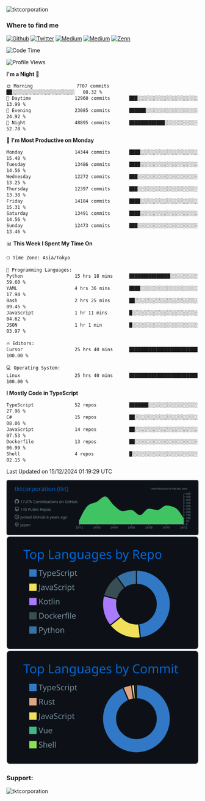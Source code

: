 <p align="left"> <img src="https://komarev.com/ghpvc/?username=tktcorporation&label=Profile%20views&color=0e75b6&style=flat" alt="tktcorporation" /> </p>

<h3>Where to find me</h3>
<p>
<a href="https://github.com/tktcorporation" target="_blank"><img alt="Github" src="https://img.shields.io/badge/GitHub-%2312100E.svg?&style=for-the-badge&logo=Github&logoColor=white" /></a>
<a href="https://twitter.com/tktcorporation" target="_blank"><img alt="Twitter" src="https://img.shields.io/badge/twitter-%231DA1F2.svg?&style=for-the-badge&logo=twitter&logoColor=white" /></a>
<a href="https://www.linkedin.com/in/tktcorporation" target="_blank"><img alt="Medium" src="https://img.shields.io/badge/linkdin-0a66c2.svg?&style=for-the-badge&logo=linkedin&logoColor=white" /></a>
<a href="https://qiita.com/tktcorporation" target="_blank"><img alt="Medium" src="https://img.shields.io/badge/qiita-55C500.svg?&style=for-the-badge&logo=qiita&logoColor=white" /></a>
<a href="https://zenn.dev/tktcorporation" target="_blank"><img alt="Zenn" src="https://img.shields.io/badge/Zenn-3EA8FF.svg?&style=for-the-badge&logo=Zenn&logoColor=white" /></a>
</p>
  
<!--START_SECTION:waka-->
![Code Time](http://img.shields.io/badge/Code%20Time-1%2C945%20hrs%2022%20mins-blue)

![Profile Views](http://img.shields.io/badge/Profile%20Views-4-blue)

**I'm a Night 🦉** 

```text
🌞 Morning                7707 commits        ██░░░░░░░░░░░░░░░░░░░░░░░   08.32 % 
🌆 Daytime                12960 commits       ███░░░░░░░░░░░░░░░░░░░░░░   13.99 % 
🌃 Evening                23085 commits       ██████░░░░░░░░░░░░░░░░░░░   24.92 % 
🌙 Night                  48895 commits       █████████████░░░░░░░░░░░░   52.78 % 
```
📅 **I'm Most Productive on Monday** 

```text
Monday                   14344 commits       ████░░░░░░░░░░░░░░░░░░░░░   15.48 % 
Tuesday                  13486 commits       ████░░░░░░░░░░░░░░░░░░░░░   14.56 % 
Wednesday                12272 commits       ███░░░░░░░░░░░░░░░░░░░░░░   13.25 % 
Thursday                 12397 commits       ███░░░░░░░░░░░░░░░░░░░░░░   13.38 % 
Friday                   14184 commits       ████░░░░░░░░░░░░░░░░░░░░░   15.31 % 
Saturday                 13491 commits       ████░░░░░░░░░░░░░░░░░░░░░   14.56 % 
Sunday                   12473 commits       ███░░░░░░░░░░░░░░░░░░░░░░   13.46 % 
```


📊 **This Week I Spent My Time On** 

```text
🕑︎ Time Zone: Asia/Tokyo

💬 Programming Languages: 
Python                   15 hrs 18 mins      ███████████████░░░░░░░░░░   59.60 % 
YAML                     4 hrs 36 mins       ████░░░░░░░░░░░░░░░░░░░░░   17.94 % 
Bash                     2 hrs 25 mins       ██░░░░░░░░░░░░░░░░░░░░░░░   09.45 % 
JavaScript               1 hr 11 mins        █░░░░░░░░░░░░░░░░░░░░░░░░   04.62 % 
JSON                     1 hr 1 min          █░░░░░░░░░░░░░░░░░░░░░░░░   03.97 % 

🔥 Editors: 
Cursor                   25 hrs 40 mins      █████████████████████████   100.00 % 

💻 Operating System: 
Linux                    25 hrs 40 mins      █████████████████████████   100.00 % 
```

**I Mostly Code in TypeScript** 

```text
TypeScript               52 repos            ███████░░░░░░░░░░░░░░░░░░   27.96 % 
C#                       15 repos            ██░░░░░░░░░░░░░░░░░░░░░░░   08.06 % 
JavaScript               14 repos            ██░░░░░░░░░░░░░░░░░░░░░░░   07.53 % 
Dockerfile               13 repos            ██░░░░░░░░░░░░░░░░░░░░░░░   06.99 % 
Shell                    4 repos             █░░░░░░░░░░░░░░░░░░░░░░░░   02.15 % 
```




 Last Updated on 15/12/2024 01:19:29 UTC
<!--END_SECTION:waka-->

[![](https://raw.githubusercontent.com/tktcorporation/tktcorporation/master/profile-summary-card-output/github_dark/0-profile-details.svg)](https://github.com/vn7n24fzkq/github-profile-summary-cards)
[![](https://raw.githubusercontent.com/tktcorporation/tktcorporation/master/profile-summary-card-output/github_dark/1-repos-per-language.svg)](https://github.com/vn7n24fzkq/github-profile-summary-cards) [![](https://raw.githubusercontent.com/tktcorporation/tktcorporation/master/profile-summary-card-output/github_dark/2-most-commit-language.svg)](https://github.com/vn7n24fzkq/github-profile-summary-cards)

<h3 align="left">Support:</h3>
<p><a href="https://www.buymeacoffee.com/tktcorporation"> <img align="left" src="https://cdn.buymeacoffee.com/buttons/v2/default-yellow.png" height="50" width="210" alt="tktcorporation" /></a></p><br><br>
